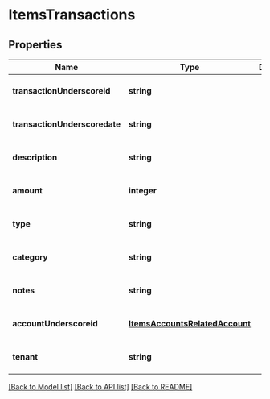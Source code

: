 # ItemsTransactions

## Properties
Name | Type | Description | Notes
------------ | ------------- | ------------- | -------------
**transactionUnderscoreid** | **string** |  | [optional] [default to null]
**transactionUnderscoredate** | **string** |  | [optional] [default to null]
**description** | **string** |  | [optional] [default to null]
**amount** | **integer** |  | [optional] [default to null]
**type** | **string** |  | [optional] [default to null]
**category** | **string** |  | [optional] [default to null]
**notes** | **string** |  | [optional] [default to null]
**accountUnderscoreid** | [**ItemsAccountsRelatedAccount**](ItemsAccountsRelatedAccount.md) |  | [optional] [default to null]
**tenant** | **string** |  | [optional] [default to null]

[[Back to Model list]](../README.md#documentation-for-models) [[Back to API list]](../README.md#documentation-for-api-endpoints) [[Back to README]](../README.md)


